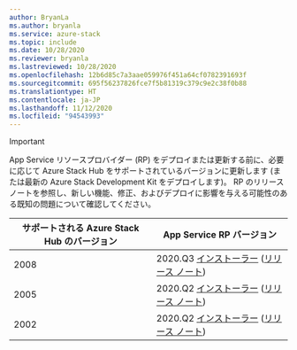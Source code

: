 ```yaml
---
author: BryanLa
ms.author: bryanla
ms.service: azure-stack
ms.topic: include
ms.date: 10/28/2020
ms.reviewer: bryanla
ms.lastreviewed: 10/28/2020
ms.openlocfilehash: 12b6d85c7a3aae059976f451a64cf0782391693f
ms.sourcegitcommit: 695f56237826fce7f5b81319c379c9e2c38f0b88
ms.translationtype: HT
ms.contentlocale: ja-JP
ms.lasthandoff: 11/12/2020
ms.locfileid: "94543993"
---
```

<!-- TODO - For each release: add AzS Hub build number, App Service RP version number, & corresponding App Service release notes text/link -->
> [!IMPORTANT]
> App Service リソースプロバイダー (RP) をデプロイまたは更新する前に、必要に応じて Azure Stack Hub をサポートされているバージョンに更新します (または最新の Azure Stack Development Kit をデプロイします)。 RP のリリース ノートを参照し、新しい機能、修正、およびデプロイに影響を与える可能性のある既知の問題について確認してください。
>
> | サポートされる Azure Stack Hub のバージョン | App Service RP バージョン |
> |-----|---|
> | 2008 | 2020.Q3 [インストーラー](https://aka.ms/appsvcupdateq3installer) ([リリース ノート](../operator/app-service-release-notes-2020-Q3.md)) |
> | 2005 | 2020.Q2 [インストーラー](https://aka.ms/appsvcupdateq2installer) ([リリース ノート](../operator/app-service-release-notes-2020-Q2.md)) |
> | 2002 | 2020.Q2 [インストーラー](https://aka.ms/appsvcupdateq2installer) ([リリース ノート](../operator/app-service-release-notes-2020-Q2.md)) |
